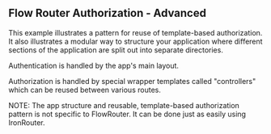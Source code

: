 ## Flow Router Authorization - Advanced

This example illustrates a pattern for reuse of template-based authorization.  It also illustrates a modular way to structure your application where different sections of the application are split out into separate directories.

Authentication is handled by the app's main layout.

Authorization is handled by special wrapper templates called "controllers" which can be reused between various routes.


NOTE: The app structure and reusable, template-based authorization pattern is not specific to FlowRouter.  It can be done just as easily using IronRouter.
